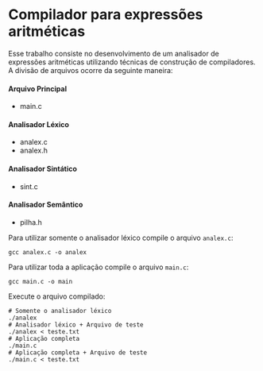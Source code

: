 # Compilador para expressões aritméticas

Esse trabalho consiste no desenvolvimento de um analisador de expressões aritméticas utilizando técnicas de construção de compiladores. A divisão de arquivos ocorre da seguinte maneira:

#### Arquivo Principal

- main.c

#### Analisador Léxico

- analex.c
- analex.h

#### Analisador Sintático

- sint.c

#### Analisador Semântico

- pilha.h

Para utilizar somente o analisador léxico compile o arquivo `analex.c`:

```shell
gcc analex.c -o analex
```

Para utilizar toda a aplicação compile o arquivo `main.c`:

```shell
gcc main.c -o main
```

Execute o arquivo compilado:

```shell
# Somente o analisador léxico
./analex
# Analisador léxico + Arquivo de teste
./analex < teste.txt
# Aplicação completa
./main.c
# Aplicação completa + Arquivo de teste
./main.c < teste.txt
```
